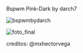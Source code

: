 Bspwm Pink-Dark by darch7 

![bspwmbydarch](https://user-images.githubusercontent.com/70046164/95531049-f808f800-09b5-11eb-87a3-a848a19566f5.png)




![foto_final](https://user-images.githubusercontent.com/70046164/96497043-740a0800-1220-11eb-8639-eb3032d8d622.png)

 
 


creditos: @mxhectorvega 
